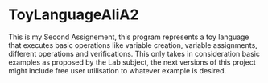 # ToyLanguageAliA2
This is my Second Assignement, this program represents a toy language that executes basic operations like variable creation, variable assignments, different operations and verifications.
This only takes in consideration basic examples as proposed by the Lab subject, the next versions of this project might include free user utilisation to whatever example is desired.
